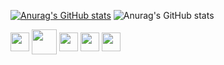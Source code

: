 [![Anurag's GitHub stats](https://github-readme-stats.vercel.app/api?username=Glenin-KB1)](https://github.com/anuraghazra/github-readme-stats)
![Anurag's GitHub stats](https://github-readme-stats.vercel.app/api?username=anuraghazra&show_icons=true&theme=dracula)

<img align="center" height="30" width="30" src="https://cdn.jsdelivr.net/gh/devicons/devicon/icons/vim/vim-original.svg" /> <img align="center" height="40" width="40" src="https://cdn.jsdelivr.net/gh/devicons/devicon/icons/rust/rust-plain.svg" /> <img align="center" height="30" width="30" src="https://cdn.jsdelivr.net/gh/devicons/devicon/icons/html5/html5-original.svg" /> <img align="center" height="30" width="30" src="https://cdn.jsdelivr.net/gh/devicons/devicon/icons/css3/css3-original.svg" /> <img align="center" height="30" width="30" src="https://cdn.jsdelivr.net/gh/devicons/devicon/icons/javascript/javascript-original.svg"  >
